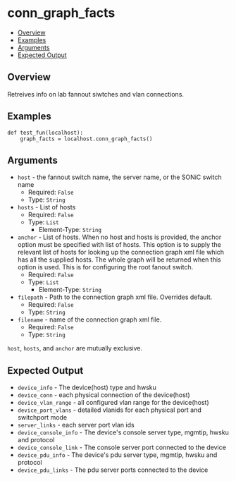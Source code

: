 # conn_graph_facts

- [Overview](#overview)
- [Examples](#examples)
- [Arguments](#arguments)
- [Expected Output](#expected-output)

## Overview
Retreives info on lab fannout siwtches and vlan connections.

## Examples
```
def test_fun(localhost):
    graph_facts = localhost.conn_graph_facts()
```

## Arguments
- `host` - the fannout switch name, the server name, or the SONiC switch name
    - Required: `False`
    - Type: `String`
- `hosts` - List of hosts
    - Required: `False`
    - Type: `List`
        - Element-Type: `String`
- `anchor` - List of hosts. When no host and hosts is provided, the anchor option must be specified with list of hosts. This option is to supply the relevant list of hosts for looking up the connection graph xml file which has all the supplied hosts. The whole graph will be returned when this option is used. This is for configuring the root fanout switch.
    - Required: `False`
    - Type: `List`
        - Element-Type: `String`
- `filepath` - Path to the connection graph xml file. Overrides default.
    - Required: `False`
    - Type: `String`
- `filename` - name of the connection graph xml file.
    - Required: `False`
    - Type: `String`

`host`, `hosts`, and `anchor` are mutually exclusive.

## Expected Output

- `device_info` - The device(host) type and hwsku
- `device_conn` - each physical connection of the device(host)
- `device_vlan_range` - all configured vlan range for the device(host)
- `device_port_vlans` - detailed vlanids for each physical port and switchport mode
- `server_links` - each server port vlan ids
- `device_console_info` - The device's console server type, mgmtip, hwsku and protocol
- `device_console_link` - The console server port connected to the device
- `device_pdu_info` - The device's pdu server type, mgmtip, hwsku and protocol
- `device_pdu_links` - The pdu server ports connected to the device
